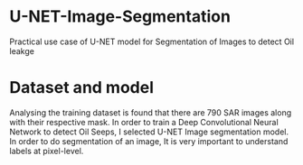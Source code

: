 # U-NET-Image-Segmentation
Practical use case of U-NET model for Segmentation of Images to detect Oil leakge



# Dataset and model
Analysing the training dataset is found that there are 790 SAR images along with their respective mask.
In order to train a Deep Convolutional Neural Network to detect Oil Seeps, I selected U-NET Image segmentation
model. In order to do segmentation of an image, It is very important to understand labels at pixel-level.
